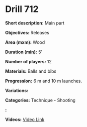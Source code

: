 # Drill 712

**Short description:**
Main part

**Objectives:**
Releases

**Area (mxm):**
Wood

**Duration (min):**
5'

**Number of players:**
12

**Materials:**
Balls and bibs

**Progression:**
6 m and 10 m launches.

**Variations:**


**Categories:**
Technique - Shooting

**:**


**Videos:**
[Video Link](https://www.youtube.com/embed/9ECO4dd_rzA)

